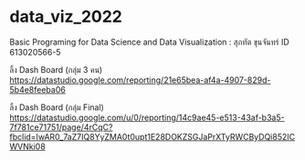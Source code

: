 # data_viz_2022
Basic Programing for Data Science and Data Visualization : สุภทัต ขุนจันทร์ ID 613020566-5

ลิ้ง Dash Board (กลุ่ม 3 คน) https://datastudio.google.com/reporting/21e65bea-af4a-4907-829d-5b4e8feeba06

ลิ้ง Dash Board (กลุ่ม Final) https://datastudio.google.com/u/0/reporting/14c9ae45-e513-43af-b3a5-7f781ce71751/page/4rCqC?fbclid=IwAR0_7aZ7IQ8YyZMA0t0upt1E28DOKZSGJaPrXTyRWCByDQi852ICWVNki08
